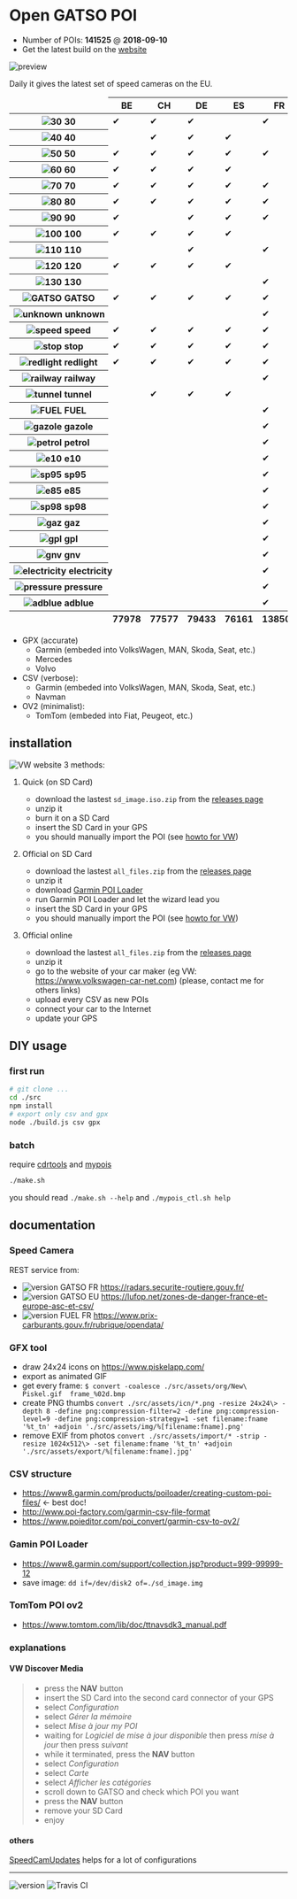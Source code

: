 # Open GATSO POI

* Number of POIs: **<!-- [AMOUNT[ -->141525<!-- ]AMOUNT] -->** @ **<!-- [VERSION[ -->2018-09-10<!-- ]VERSION] -->**
* Get the latest build on the [website](https://1e1.github.io/Open-GATSO-POI/)

![preview](./src/assets/img/cover.png)

Daily it gives the latest set of speed cameras on the EU.

<!-- [X_COUNTRY[ --><table><thead><tr><td></td><th><span>BE</span></th><th><span>CH</span></th><th><span>DE</span></th><th><span>ES</span></th><th><span>FR</span></th><th><span>GB</span></th><th><span>IT</span></th><th><span>LU</span></th><th><span>NL</span></th><th><span>PL</span></th><th><span>PT</span></th><th><span>SE</span></th><td></td></tr></thead><tbody><tr><th nowrap><img alt="30" src="./src/assets/img/GATSO_30_tn.png" /> 30</th><td>✔︎</td><td>✔︎</td><td>✔︎</td><td></td><td>✔︎</td><td>✔︎</td><td>✔︎</td><td></td><td>✔︎</td><td>✔︎</td><td>✔︎</td><td>✔︎</td><th>2969</th></tr><tr><th nowrap><img alt="40" src="./src/assets/img/GATSO_40_tn.png" /> 40</th><td></td><td>✔︎</td><td>✔︎</td><td>✔︎</td><td></td><td>✔︎</td><td>✔︎</td><td></td><td>✔︎</td><td>✔︎</td><td></td><td>✔︎</td><th>997</th></tr><tr><th nowrap><img alt="50" src="./src/assets/img/GATSO_50_tn.png" /> 50</th><td>✔︎</td><td>✔︎</td><td>✔︎</td><td>✔︎</td><td>✔︎</td><td>✔︎</td><td>✔︎</td><td></td><td>✔︎</td><td>✔︎</td><td>✔︎</td><td>✔︎</td><th>6476</th></tr><tr><th nowrap><img alt="60" src="./src/assets/img/GATSO_60_tn.png" /> 60</th><td>✔︎</td><td>✔︎</td><td>✔︎</td><td>✔︎</td><td></td><td>✔︎</td><td>✔︎</td><td></td><td>✔︎</td><td>✔︎</td><td>✔︎</td><td>✔︎</td><th>735</th></tr><tr><th nowrap><img alt="70" src="./src/assets/img/GATSO_70_tn.png" /> 70</th><td>✔︎</td><td>✔︎</td><td>✔︎</td><td>✔︎</td><td>✔︎</td><td>✔︎</td><td>✔︎</td><td>✔︎</td><td>✔︎</td><td>✔︎</td><td>✔︎</td><td>✔︎</td><th>2769</th></tr><tr><th nowrap><img alt="80" src="./src/assets/img/GATSO_80_tn.png" /> 80</th><td>✔︎</td><td>✔︎</td><td>✔︎</td><td>✔︎</td><td>✔︎</td><td>✔︎</td><td>✔︎</td><td></td><td>✔︎</td><td>✔︎</td><td>✔︎</td><td>✔︎</td><th>2400</th></tr><tr><th nowrap><img alt="90" src="./src/assets/img/GATSO_90_tn.png" /> 90</th><td>✔︎</td><td></td><td>✔︎</td><td>✔︎</td><td>✔︎</td><td></td><td>✔︎</td><td>✔︎</td><td>✔︎</td><td>✔︎</td><td>✔︎</td><td>✔︎</td><th>1553</th></tr><tr><th nowrap><img alt="100" src="./src/assets/img/GATSO_100_tn.png" /> 100</th><td>✔︎</td><td>✔︎</td><td>✔︎</td><td>✔︎</td><td></td><td>✔︎</td><td>✔︎</td><td></td><td>✔︎</td><td>✔︎</td><td>✔︎</td><td>✔︎</td><th>621</th></tr><tr><th nowrap><img alt="110" src="./src/assets/img/GATSO_110_tn.png" /> 110</th><td></td><td></td><td>✔︎</td><td></td><td>✔︎</td><td></td><td>✔︎</td><td></td><td>✔︎</td><td></td><td></td><td>✔︎</td><th>303</th></tr><tr><th nowrap><img alt="120" src="./src/assets/img/GATSO_120_tn.png" /> 120</th><td>✔︎</td><td>✔︎</td><td>✔︎</td><td>✔︎</td><td></td><td>✔︎</td><td></td><td></td><td>✔︎</td><td></td><td>✔︎</td><td></td><th>513</th></tr><tr><th nowrap><img alt="130" src="./src/assets/img/GATSO_130_tn.png" /> 130</th><td></td><td></td><td></td><td></td><td>✔︎</td><td></td><td>✔︎</td><td></td><td></td><td></td><td></td><td></td><th>214</th></tr><tr><th nowrap><img alt="GATSO" src="./src/assets/img/GATSO_ALL_tn.png" /> GATSO</th><td>✔︎</td><td>✔︎</td><td>✔︎</td><td>✔︎</td><td>✔︎</td><td>✔︎</td><td>✔︎</td><td>✔︎</td><td>✔︎</td><td>✔︎</td><td>✔︎</td><td>✔︎</td><th>26627</th></tr><tr><th nowrap><img alt="unknown" src="./src/assets/img/GATSO_unknown_0_tn.png" /> unknown</th><td></td><td></td><td></td><td></td><td>✔︎</td><td></td><td></td><td></td><td></td><td></td><td></td><td></td><th>78</th></tr><tr><th nowrap><img alt="speed" src="./src/assets/img/GATSO_speed_0_tn.png" /> speed</th><td>✔︎</td><td>✔︎</td><td>✔︎</td><td>✔︎</td><td>✔︎</td><td>✔︎</td><td>✔︎</td><td>✔︎</td><td>✔︎</td><td>✔︎</td><td>✔︎</td><td>✔︎</td><th>19705</th></tr><tr><th nowrap><img alt="stop" src="./src/assets/img/GATSO_stop_0_tn.png" /> stop</th><td>✔︎</td><td>✔︎</td><td>✔︎</td><td>✔︎</td><td>✔︎</td><td>✔︎</td><td>✔︎</td><td></td><td>✔︎</td><td></td><td></td><td></td><th>6844</th></tr><tr><th nowrap><img alt="redlight" src="./src/assets/img/GATSO_redlight_0_tn.png" /> redlight</th><td>✔︎</td><td>✔︎</td><td>✔︎</td><td>✔︎</td><td>✔︎</td><td>✔︎</td><td>✔︎</td><td></td><td>✔︎</td><td></td><td></td><td></td><th>6766</th></tr><tr><th nowrap><img alt="railway" src="./src/assets/img/GATSO_railway_0_tn.png" /> railway</th><td></td><td></td><td></td><td></td><td>✔︎</td><td></td><td></td><td></td><td></td><td></td><td></td><td></td><th>78</th></tr><tr><th nowrap><img alt="tunnel" src="./src/assets/img/GATSO_tunnel_0_tn.png" /> tunnel</th><td></td><td>✔︎</td><td>✔︎</td><td>✔︎</td><td></td><td></td><td></td><td></td><td></td><td></td><td></td><td></td><th>155</th></tr><tr><th nowrap><img alt="FUEL" src="./src/assets/img/FUEL_ALL_tn.png" /> FUEL</th><td></td><td></td><td></td><td></td><td>✔︎</td><td></td><td></td><td></td><td></td><td></td><td></td><td></td><th>9815</th></tr><tr><th nowrap><img alt="gazole" src="./src/assets/img/FUEL_gazole_tn.png" /> gazole</th><td></td><td></td><td></td><td></td><td>✔︎</td><td></td><td></td><td></td><td></td><td></td><td></td><td></td><th>9721</th></tr><tr><th nowrap><img alt="petrol" src="./src/assets/img/FUEL_petrol_tn.png" /> petrol</th><td></td><td></td><td></td><td></td><td>✔︎</td><td></td><td></td><td></td><td></td><td></td><td></td><td></td><th>9707</th></tr><tr><th nowrap><img alt="e10" src="./src/assets/img/FUEL_e10_tn.png" /> e10</th><td></td><td></td><td></td><td></td><td>✔︎</td><td></td><td></td><td></td><td></td><td></td><td></td><td></td><th>6173</th></tr><tr><th nowrap><img alt="sp95" src="./src/assets/img/FUEL_sp95_tn.png" /> sp95</th><td></td><td></td><td></td><td></td><td>✔︎</td><td></td><td></td><td></td><td></td><td></td><td></td><td></td><th>5205</th></tr><tr><th nowrap><img alt="e85" src="./src/assets/img/FUEL_e85_tn.png" /> e85</th><td></td><td></td><td></td><td></td><td>✔︎</td><td></td><td></td><td></td><td></td><td></td><td></td><td></td><th>1033</th></tr><tr><th nowrap><img alt="sp98" src="./src/assets/img/FUEL_sp98_tn.png" /> sp98</th><td></td><td></td><td></td><td></td><td>✔︎</td><td></td><td></td><td></td><td></td><td></td><td></td><td></td><th>7952</th></tr><tr><th nowrap><img alt="gaz" src="./src/assets/img/FUEL_gaz_tn.png" /> gaz</th><td></td><td></td><td></td><td></td><td>✔︎</td><td></td><td></td><td></td><td></td><td></td><td></td><td></td><th>1534</th></tr><tr><th nowrap><img alt="gpl" src="./src/assets/img/FUEL_gpl_tn.png" /> gpl</th><td></td><td></td><td></td><td></td><td>✔︎</td><td></td><td></td><td></td><td></td><td></td><td></td><td></td><th>1532</th></tr><tr><th nowrap><img alt="gnv" src="./src/assets/img/FUEL_gnv_tn.png" /> gnv</th><td></td><td></td><td></td><td></td><td>✔︎</td><td></td><td></td><td></td><td></td><td></td><td></td><td></td><th>6</th></tr><tr><th nowrap><img alt="electricity" src="./src/assets/img/FUEL_electricity_tn.png" /> electricity</th><td></td><td></td><td></td><td></td><td>✔︎</td><td></td><td></td><td></td><td></td><td></td><td></td><td></td><th>118</th></tr><tr><th nowrap><img alt="pressure" src="./src/assets/img/FUEL_pressure_tn.png" /> pressure</th><td></td><td></td><td></td><td></td><td>✔︎</td><td></td><td></td><td></td><td></td><td></td><td></td><td></td><th>5321</th></tr><tr><th nowrap><img alt="adblue" src="./src/assets/img/FUEL_adblue_tn.png" /> adblue</th><td></td><td></td><td></td><td></td><td>✔︎</td><td></td><td></td><td></td><td></td><td></td><td></td><td></td><th>3605</th></tr></tbody><tfoot><tr><td></td><th>77978</th><th>77577</th><th>79433</th><th>76161</th><th>138504</th><th>77422</th><th>78979</th><th>50654</th><th>79278</th><th>64852</th><th>64368</th><th>65155</th><td>#</td></tr></tfoot></table><!-- ]X_COUNTRY] -->

* GPX (accurate)
    - Garmin (embeded into VolksWagen, MAN, Skoda, Seat, etc.)
    - Mercedes
    - Volvo
* CSV (verbose): 
    - Garmin (embeded into VolksWagen, MAN, Skoda, Seat, etc.)
    - Navman
* OV2 (minimalist):
    - TomTom (embeded into Fiat, Peugeot, etc.)


## installation

![VW website](./src/assets/img/carnet.png)
3 methods:

1. Quick (on SD Card)
    - download the lastest `sd_image.iso.zip` from the [releases page](https://github.com/1e1/Garmin-Open-GATSO/releases)
    - unzip it
    - burn it on a SD Card
    - insert the SD Card in your GPS
    - you should manually import the POI (see [howto for VW](#explanations)) 

2. Official on SD Card
    - download the lastest `all_files.zip` from the [releases page](https://github.com/1e1/Garmin-Open-GATSO/releases)
    - unzip it
    - download [Garmin POI Loader](https://www8.garmin.com/support/collection.jsp?product=999-99999-12)
    - run Garmin POI Loader and let the wizard lead you
    - insert the SD Card in your GPS
    - you should manually import the POI (see [howto for VW](#explanations)) 

3. Official online
    - download the lastest `all_files.zip` from the [releases page](https://github.com/1e1/Garmin-Open-GATSO/releases)
    - unzip it
    - go to the website of your car maker (eg VW: https://www.volkswagen-car-net.com) (please, contact me for others links)
    - upload every CSV as new POIs
    - connect your car to the Internet
    - update your GPS


## DIY usage

### first run

```bash
# git clone ...
cd ./src
npm install
# export only csv and gpx
node ./build.js csv gpx
```

### batch 

require [cdrtools](http://cdrtools.sourceforge.net/private/cdrecord.html) and [mypois](https://github.com/jimmyH/mypois)

```bash
./make.sh
```

you should read `./make.sh --help` and `./mypois_ctl.sh help`


## documentation

### Speed Camera
REST service from:
* ![version GATSO FR](https://raw.githubusercontent.com/1e1/Open-GATSO-POI/gh-pages/cnx/gatso-FR.svg?sanitize=true) https://radars.securite-routiere.gouv.fr/ 
* ![version GATSO EU](https://raw.githubusercontent.com/1e1/Open-GATSO-POI/gh-pages/cnx/gatso-EU.svg?sanitize=true) https://lufop.net/zones-de-danger-france-et-europe-asc-et-csv/
* ![version FUEL FR](https://raw.githubusercontent.com/1e1/Open-GATSO-POI/gh-pages/cnx/fuel-FR.svg?sanitize=true) https://www.prix-carburants.gouv.fr/rubrique/opendata/

### GFX tool
* draw 24x24 icons on https://www.piskelapp.com/
* export as animated GIF 
* get every frame: `$ convert -coalesce ./src/assets/org/New\ Piskel.gif  frame_%02d.bmp`
* create PNG thumbs `convert ./src/assets/icn/*.png -resize 24x24\> -depth 8 -define png:compression-filter=2 -define png:compression-level=9 -define png:compression-strategy=1 -set filename:fname '%t_tn' +adjoin './src/assets/img/%[filename:fname].png'`
* remove EXIF from photos `convert ./src/assets/import/* -strip -resize 1024x512\> -set filename:fname '%t_tn' +adjoin './src/assets/export/%[filename:fname].jpg'`

### CSV structure
* https://www8.garmin.com/products/poiloader/creating-custom-poi-files/ <- best doc! 
* http://www.poi-factory.com/garmin-csv-file-format
* https://www.poieditor.com/poi_convert/garmin-csv-to-ov2/

### Gamin POI Loader
* https://www8.garmin.com/support/collection.jsp?product=999-99999-12
* save image: `dd if=/dev/disk2 of=./sd_image.img`

### TomTom POI ov2
* https://www.tomtom.com/lib/doc/ttnavsdk3_manual.pdf

### explanations

#### VW Discover Media

> - press the **NAV** button
> - insert the SD Card into the second card connector of your GPS
> - select *Configuration*
> - select *Gérer la mémoire*
> - select *Mise à jour my POI*
> - waiting for *Logiciel de mise à jour disponible* then press *mise à jour* then press *suivant*
> - while it terminated, press the **NAV** button
> - select *Configuration*
> - select *Carte*
> - select *Afficher les catégories*
> - scroll down to GATSO and check which POI you want
> - press the **NAV** button
> - remove your SD Card
> - enjoy

#### others

[SpeedCamUpdates](http://www.speedcamupdates.fr) helps for a lot of configurations

---

![version](https://raw.githubusercontent.com/1e1/Open-GATSO-POI/gh-pages/version.svg?sanitize=true)
![Travis CI](https://api.travis-ci.org/1e1/Open-GATSO-POI.svg?branch=master)